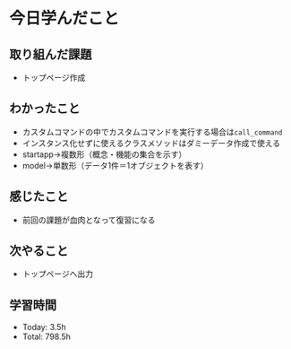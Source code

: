 # 今日学んだこと
## 取り組んだ課題
- トップページ作成
## わかったこと
- カスタムコマンドの中でカスタムコマンドを実行する場合は`call_command`
- インスタンス化せずに使えるクラスメソッドはダミーデータ作成で使える
- startapp→複数形（概念・機能の集合を示す）
- model→単数形（データ1件＝1オブジェクトを表す）
## 感じたこと
- 前回の課題が血肉となって復習になる
## 次やること
- トップページへ出力
## 学習時間
- Today: 3.5h
- Total: 798.5h
